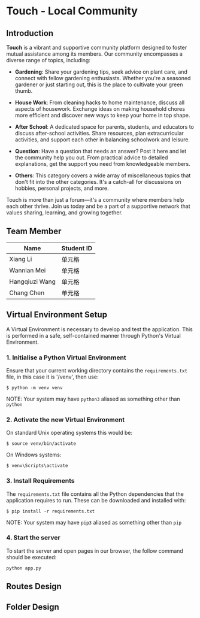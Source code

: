 # Touch - Local Community
## Introduction

**Touch** is a vibrant and supportive community platform designed to foster mutual assistance among its members. Our community encompasses a diverse range of topics, including:

* **Gardening**: Share your gardening tips, seek advice on plant care, and connect with fellow gardening enthusiasts. Whether you're a seasoned gardener or just starting out, this is the place to cultivate your green thumb.

* **House Work**: From cleaning hacks to home maintenance, discuss all aspects of housework. Exchange ideas on making household chores more efficient and discover new ways to keep your home in top shape.

* **After School**: A dedicated space for parents, students, and educators to discuss after-school activities. Share resources, plan extracurricular activities, and support each other in balancing schoolwork and leisure.

* **Question**: Have a question that needs an answer? Post it here and let the community help you out. From practical advice to detailed explanations, get the support you need from knowledgeable members.

* **Others**: This category covers a wide array of miscellaneous topics that don't fit into the other categories. It's a catch-all for discussions on hobbies, personal projects, and more.

Touch is more than just a forum—it's a community where members help each other thrive. Join us today and be a part of a supportive network that values sharing, learning, and growing together.


## Team Member
|  Name   | Student ID  |
|  ----  | ----  |
| Xiang Li  | 单元格 |
| Wannian Mei  | 单元格 |
| Hangqiuzi Wang | 单元格 |
| Chang Chen  | 单元格 |

## Virtual Environment Setup
A Virtual Environment is necessary to develop and test the application. This is
performed in a safe, self-contained manner through Python's Virtual
Environment.

### 1. Initialise a Python Virtual Environment
Ensure that your current working directory contains the `requirements.txt`
file, in this case it is '/venv', then use:

`$ python -m venv venv`

NOTE: Your system may have `python3` aliased as something other than `python`

### 2. Activate the new Virtual Environment

On standard Unix operating systems this would be:

`$ source venv/bin/activate`

On Windows systems:

`$ venv\Scripts\activate`

### 3. Install Requirements

The `requirements.txt` file contains all the Python dependencies that the
application requires to run. These can be downloaded and installed with:

`$ pip install -r requirements.txt`

NOTE: Your system may have `pip3` aliased as something other than `pip`

### 4. Start the server

To start the server and open pages in our browser, the follow command should be executed:

`python app.py`

## Routes Design

## Folder Design